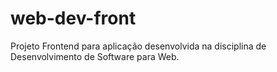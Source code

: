 # web-dev-front

Projeto Frontend para aplicação desenvolvida na disciplina de Desenvolvimento de Software para Web.
